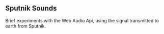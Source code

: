 ## Sputnik Sounds

Brief experiments with the Web Audio Api, using the signal transmitted to earth from Sputnik.
